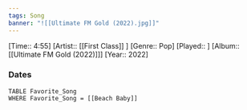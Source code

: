 ```yaml
---
tags: Song  
banner: "![[Ultimate FM Gold (2022).jpg]]"
---
```

[Time:: 4:55]
[Artist:: [[First Class]] ]
[Genre:: Pop]
[Played:: ]
[Album:: [[Ultimate FM Gold (2022)]]]
[Year:: 2022]
### Dates
````dataview
TABLE Favorite_Song
WHERE Favorite_Song = [[Beach Baby]]
````